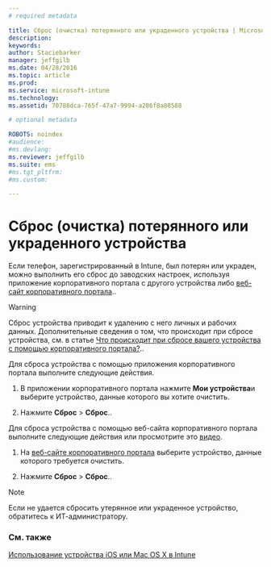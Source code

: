 ```yaml
---
# required metadata

title: Сброс (очистка) потерянного или украденного устройства | Microsoft Intune
description:
keywords:
author: Staciebarker
manager: jeffgilb
ms.date: 04/28/2016
ms.topic: article
ms.prod:
ms.service: microsoft-intune
ms.technology:
ms.assetid: 70788dca-765f-47a7-9994-a286f8a88588

# optional metadata

ROBOTS: noindex
#audience:
#ms.devlang:
ms.reviewer: jeffgilb
ms.suite: ems
#ms.tgt_pltfrm:
#ms.custom:

---
```



# Сброс (очистка) потерянного или украденного устройства

Если телефон, зарегистрированный в Intune, был потерян или украден, можно выполнить его сброс до заводских настроек, используя приложение корпоративного портала с другого устройства либо [веб-сайт корпоративного портала](http://portal.manage.microsoft.com)..

> [!WARNING]
> Сброс устройства приводит к удалению с него личных и рабочих данных. Дополнительные сведения о том, что происходит при сбросе устройства, см. в статье [Что происходит при сбросе вашего устройства с помощью корпоративного портала?](what-happens-if-you-reset-your-device-using-the-company-portal-ios.md)..

Для сброса устройства с помощью приложения корпоративного портала выполните следующие действия.

1.  В приложении корпоративного портала нажмите **Мои устройства**и выберите устройство, данные которого вы хотите очистить.

2.  Нажмите **Сброс** &gt; **Сброс**..

Для сброса устройства с помощью веб-сайта корпоративного портала выполните следующие действия или просмотрите это [видео](http://aka.ms/jhdjak).

1.  На [веб-сайте корпоративного портала](http://portal.manage.microsoft.com) выберите устройство, данные которого требуется очистить.

2.  Нажмите **Сброс** &gt; **Сброс**..
> [!NOTE]
> Если не удается сбросить утерянное или украденное устройство, обратитесь к ИТ-администратору.

### См. также
[Использование устройства iOS или Mac OS X в Intune](using-your-ios-or-mac-os-x-device-with-intune.md)

<!--HONumber=May16_HO1-->


